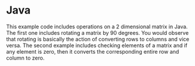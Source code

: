 # Java
This example code includes operations on a 2 dimensional matrix in Java. 
The first one includes rotating a matrix by 90 degrees. You would observe that rotating is basically the action of converting rows to columns and vice versa.
The second example includes checking elements of a matrix and if any element is zero, then it converts the corresponding entire row and column to zero.
